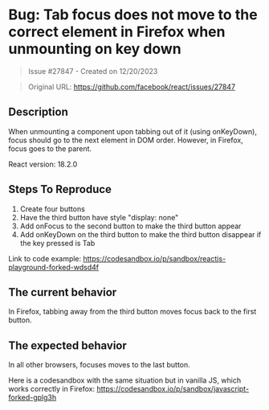 # Bug: Tab focus does not move to the correct element in Firefox when unmounting on key down

> Issue #27847 - Created on 12/20/2023

> Original URL: https://github.com/facebook/react/issues/27847

## Description

When unmounting a component upon tabbing out of it (using onKeyDown), focus should go to the next element in DOM order. However, in Firefox, focus goes to the parent.

React version: 18.2.0

## Steps To Reproduce

1. Create four buttons
2. Have the third button have style "display: none"
3. Add onFocus to the second button to make the third button appear
4. Add onKeyDown on the third button to make the third button disappear if the key pressed is Tab

Link to code example: https://codesandbox.io/p/sandbox/reactjs-playground-forked-wdsd4f

## The current behavior
In Firefox, tabbing away from the third button moves focus back to the first button.

## The expected behavior
In all other browsers, focuses moves to the last button.

Here is a codesandbox with the same situation but in vanilla JS, which works correctly in Firefox: https://codesandbox.io/p/sandbox/javascript-forked-gplg3h

